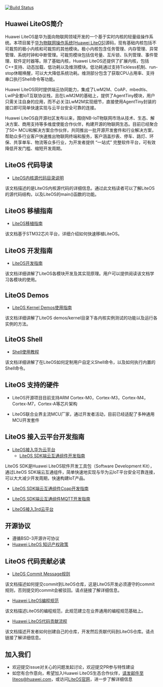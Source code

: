 [![Build Status](https://travis-ci.org/LiteOS/LiteOS.svg?branch=develop)](https://travis-ci.org/LiteOS/LiteOS)

## Huawei LiteOS简介

Huawei LiteOS是华为面向物联网领域开发的一个基于实时内核的轻量级操作系统。本项目属于<a href="https://www.huaweicloud.com/product/liteos.html" target="_blank">华为物联网操作系统[Huawei LiteOS]</a>源码，现有基础内核包括不可裁剪的极小内核和可裁剪的其他模块。极小内核包含任务管理、内存管理、异常管理、系统时钟和中断管理。可裁剪模块包括信号量、互斥锁、队列管理、事件管理、软件定时器等。除了基础内核，Huawei LiteOS还提供了扩展内核，包括C++支持、动态加载、低功耗以及维测模块。低功耗通过支持Tickless机制、run-stop休眠唤醒，可以大大降低系统功耗。维测部分包含了获取CPU占用率、支持串口执行Shell命令等功能。

Huawei LiteOS同时提供端云协同能力，集成了LwM2M、CoAP、mbedtls、LwIP全套IoT互联协议栈，且在LwM2M的基础上，提供了AgentTiny模块，用户只需关注自身的应用，而不必关注LwM2M实现细节，直接使用AgentTiny封装的接口即可简单快速实现与云平台安全可靠的连接。

Huawei LiteOS自开源社区发布以来，围绕NB-IoT物联网市场从技术、生态、解决方案、商用支持等多维度使能合作伙伴，构建开源的物联网生态。目前已经聚合了50+ MCU和解决方案合作伙伴，共同推出一批开源开发套件和行业解决方案，帮助众多行业客户快速推出物联网终端和服务，客户涵盖抄表、停车、路灯、环保、共享单车、物流等众多行业，为开发者提供 “一站式” 完整软件平台，可有效降低开发门槛、缩短开发周期。

## LiteOS 代码导读

- [LiteOS内核源代码目录说明](./doc/LiteOS_Code_Info.md)

该文档描述的是LiteOS内核源代码的详细信息。通过此文档读者可以了解LiteOS的源代码结构，以及LiteOS的main()函数的功能。


## LiteOS 移植指南

- [LiteOS移植指南](./doc/LiteOS_Porting_Guide.md)

该文档基于STM32芯片平台，详细介绍如何快速移植LiteOS。


## LiteOS 开发指南

- [LiteOS开发指南](./doc/Huawei_LiteOS_Developer_Guide_zh.md)

该文档详细讲解了LiteOS各模块开发及其实现原理。用户可以提供阅读该文档学习各模块的使用。


## LiteOS Demos

- [LiteOS Kernel Demos使用指南](./demos/kernel/README_CN.md)

该文档详细讲解了LiteOS demos/kernel目录下各内核实例测试的功能以及运行各实例的方法。


## LiteOS Shell

- [Shell使用教程](./shell/README_CN.md)

该文档详细讲解了在LiteOS如何定制用户自定义Shell命令，以及如何执行内置的Shell命令。


## LiteOS 支持的硬件

* LiteOS开源项目目前支持ARM Cortex-M0，Cortex-M3，Cortex-M4，Cortex-M7，Cortex-A等芯片架构

* LiteOS联合业界主流MCU厂家，通过开发者活动，目前已经适配了多种通用MCU开发套件


## LiteOS 接入云平台开发指南

* <a href="https://github.com/SuYai/OceanConnectHelp" target="_blank">LiteOS接入华为云平台</a>
  * [LiteOS SDK端云互通组件开发指南](./doc/Huawei_LiteOS_SDK_Developer_Guide.md)

LiteOS SDK是Huawei LiteOS软件开发工具包（Software Development Kit），通过LiteOS SDK端云互通组件，简单快速地实现与华为云IoT平台安全可靠连接，可以大大减少开发周期，快速构建IoT产品。

* [LiteOS SDK端云互通组件Coap开发指南](./doc/Huawei_LiteOS_SDK_Coap_LwM2M_Developer_Guide_zh.md)
* [LiteOS SDK端云互通组件MQTT开发指南](./doc/Huawei_LiteOS_SDK_MQTT_Developer_Guide.md)

* [LiteOS接入3rd云平台](https://github.com/LiteOS/LiteOS_Connect_to_3rd_Cloud)


## 开源协议

* 遵循BSD-3开源许可协议
* <a href="https://support.huaweicloud.com/productdesc-LiteOS/zh-cn_topic_0145347224.html">Huawei LiteOS 知识产权政策</a>


## LiteOS 代码贡献必读

- [LiteOS Commit Message规则](./doc/LiteOS_Commit_Message.md)

该文档描述如何提交commit到LiteOS仓库，这是LiteOS开发必须遵守的commit规则，否则提交的commit会被驳回。请点链接了解详细信息。

- [Huawei LiteOS编程规范](./doc/LiteOS_Coding_Standard.md)

该文档描述LiteOS的编程规范，此规范建立在业界通用的编程规范基础上。

- [Huawei LiteOS代码贡献流程](./doc/LiteOS_Contribute_Guide_GitGUI.md)

该文档描述开发者如何创建自己的仓库，开发然后贡献代码到LiteOS仓库。请点链接了解详细信息。


## 加入我们
* 欢迎提交issue对关心的问题发起讨论，欢迎提交PR参与特性建设
* 如您有合作意向，希望加入Huawei LiteOS生态合作伙伴，请发邮件至liteos@huawei.com，或访问<a href="http://www.huawei.com/liteos" target="_blank">LiteOS官网</a>，进一步了解详细信息

